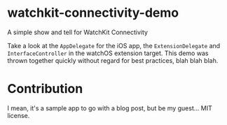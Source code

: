 # watchkit-connectivity-demo
A simple show and tell for WatchKit Connectivity

Take a look at the `AppDelegate` for the iOS app, the `ExtensionDelegate` and `InterfaceController` in the watchOS extension target. This demo was thrown together quickly without regard for best practices, blah blah blah.

# Contribution
I mean, it's a sample app to go with a blog post, but be my guest... MIT license.

